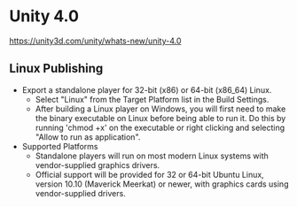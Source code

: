 # Unity 4.0
https://unity3d.com/unity/whats-new/unity-4.0

## Linux Publishing

<ul>
<li>Export a standalone player for 32-bit (x86) or 64-bit (x86_64) Linux. 
<ul>
<li>Select "Linux" from the Target Platform list in the Build Settings.</li>
<li>After building a Linux player on Windows, you will first need to make the binary executable on Linux before being able to run it. Do this by running 'chmod +x' on the executable or right clicking and selecting "Allow to run as application".</li>
</ul></li>
<li>Supported Platforms 
<ul>
<li>Standalone players will run on most modern Linux systems with vendor-supplied graphics drivers.</li>
<li>Official support will be provided for 32 or 64-bit Ubuntu Linux, version 10.10 (Maverick Meerkat) or newer, with graphics cards using vendor-supplied drivers.</li>
</ul></li>
</ul>

